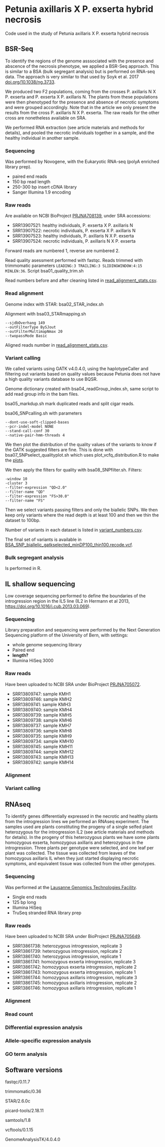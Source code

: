 # Petunia axillaris X P. exserta hybrid necrosis

Code used in the study of Petunia axillaris X P. exserta hybrid necrosis

## BSR-Seq

To identify the regions of the genome asssociated with the presence and abscence of the necrosis phenotype, we applied a BSR-Seq approach. This is similar to a BSA (bulk segregant analysis) but is performed on RNA-seq data. The approach is very similar to that used by Soyk et al. 2017 [doi.org/10.1038/ng.3733](https://doi.org/10.1038/ng.3733).

We produced two F2 populations, coming from the crosses P. axillaris N X P. exserta and P. exserta X P. axillaris N.
The plants from these populations were then phenotyped for the presence and absence of necrotic symptoms and were grouped accordingly.
Note that in the article we only present the results from the cross P. axillaris N X P. exserta. The raw reads for the other cross are nonetheless available on SRA.

We performed RNA extraction (see article materials and methods for details), and pooled the necrotic individuals together in a sample, and the healthy individual in another sample.

### Sequencing

Was performed by Novogene, with the Eukaryotic RNA-seq (polyA enriched library prep).
- paired end reads
- 150 bp read length
- 250-300 bp insert cDNA library
- Sanger Illumina 1.9 encoding

### Raw reads

Are available on NCBI BioProject [PRJNA708139](https://www.ncbi.nlm.nih.gov/bioproject/PRJNA708139), under SRA accessions:
- SRR13907521: healthy individuals, P. exserta X P. axillaris N
- SRR13907522: necrotic individuals, P. exserta X P. axillaris N
- SRR13907523: healthy individuals, P. axillaris N X P. exserta
- SRR13907524: necrotic individuals, P. axillaris N X P. exserta

Forward reads are numbered 1, reverse are numbered 2.

Read quality asessment performed with fastqc.
Reads trimmed with trimmomatic parameters `LEADING:3 TRAILING:3 SLIDINGWINDOW:4:15 MINLEN:36`.
Script bsa01_quality_trim.sh

Read numbers before and after cleaning listed in [read_alignment_stats.csv](data/read_alignment_stats.csv).

### Read alignment

Genome index with STAR: bsa02_STAR_index.sh

Alignment with bsa03_STARmapping.sh

```
--sjdbOverhang 149
--outFilterType BySJout
--outFilterMultimapNmax 20
--twopassMode Basic
```

Aligned reads number in [read_alignment_stats.csv](data/read_alignment_stats.csv).

### Variant calling

We called variants using GATK v4.0.4.0, using the haplotypeCaller and filtering out variants based on quality values because Petunia does not have a high quality variants database to use BQSR.

Genome dictionary created with bsa04_readGroup_index.sh, same script to add read group info in the bam files.

bsa05_markdup.sh mark duplicated reads and split cigar reads.

bsa06_SNPcalling.sh with parameters

```
--dont-use-soft-clipped-bases
--pcr-indel-model NONE
--stand-call-conf 30
--native-pair-hmm-threads 4
```

We then plot the distribution of the quality values of the variants to know if the GATK suggested filters are fine. This is done with bsa07_SNPselect_qualityplot.sh which uses plot_vcfq_distribution.R to make the [plots](data/snp_quality.pdf).

We then apply the filters for quality with bsa08_SNPfilter.sh. Filters:
```
-window 10 
-cluster 3 
--filter-expression "QD<2.0" 
--filter-name "QD" 
--filter-expression "FS>30.0" 
--filter-name "FS" 
```
Then we select variants passing filters and only the biallelic SNPs. We then keep only variants where the read depth is at least 100 and then we thin the dataset to 100bp.

Number of variants in each dataset is listed in [variant_numbers.csv](data/variant_numbers.csv).

The final set of variants is available in [BSA_SNP_biallelic_gatkselected_minDP100_thin100.recode.vcf](data/BSA_SNP_biallelic_gatkselected_minDP100_thin100.recode.vcf).

### Bulk segregant analysis

Is performed in R.


## IL shallow sequencing

Low coverage sequencing performed to define the boundaries of the introgression region in the IL5 line (IL2 in Hermann et al 2013, https://doi.org/10.1016/j.cub.2013.03.069).


### Sequencing

Library preparation and sequencing were performed by the Next Generation Sequencing platform of the University of Bern, with settings:
- whole genome sequencing library
- Paired end
- **length?**
- Illumina HiSeq 3000


### Raw reads

Have been uploaded to NCBI SRA under BioProject [PRJNA705072](https://www.ncbi.nlm.nih.gov/bioproject/PRJNA705072).

- SRR13809747: sample KMH1
- SRR13809746: sample KMH2
- SRR13809741: sample KMH3
- SRR13809740: sample KMH4
- SRR13809739: sample KMH5
- SRR13809738: sample KMH6
- SRR13809737: sample KMH7
- SRR13809736: sample KMH8
- SRR13809735: sample KMH9
- SRR13809734: sample KMH10
- SRR13809745: sample KMH11
- SRR13809744: sample KMH12
- SRR13809743: sample KMH13
- SRR13809742: sample KMH14

### Alignment

### Variant calling

## RNAseq

To identify genes differentially expressed in the necrotic and healthy plants from the introgression lines we performed an RNAseq experiment.
The samples used are plants constituting the progeny of a single selfed plant heterozygous for the introgression IL2 (see article materials and methods for details).
In the progeny of this heterozygous plants we have some plants homozygous exserta, homozygous axillaris and heterozygous in the introgression.
Three plants per genotype were selected, and one leaf per plant was collected. The tissue was collected from leaves of the homozygous axillaris IL when they just started displaying necrotic symptoms, and equivalent tissue was collected from the other genotypes.

### Sequencing

Was performed at the [Lausanne Genomics Technologies Facility](https://wp.unil.ch/gtf/).
- Single end reads
- 125 bp long
- Illumina HiSeq
- TruSeq stranded RNA library prep

### Raw reads

Have been uploaded to NCBI SRA under BioProject [PRJNA705649](https://www.ncbi.nlm.nih.gov/bioproject/PRJNA705649).

- SRR13861738: heterozygous introgression, replicate 3
- SRR13861739: heterozygous introgression, replicate 2
- SRR13861740: heterozygous introgression, replicate 1
- SRR13861741: homozygous exserta introgression, replicate 3
- SRR13861742: homozygous exserta introgression, replicate 2
- SRR13861743: homozygous exserta introgression, replicate 1
- SRR13861744: homozygous axillaris introgression, replicate 3
- SRR13861745: homozygous axillaris introgression, replicate 2
- SRR13861746: homozygous axillaris introgression, replicate 1

### Alignment


### Read count

### Differential expression analysis

### Allele-specific expression analysis

### GO term analysis


## Software versions

fastqc/0.11.7

trimmomatic/0.36

STAR/2.6.0c

picard-tools/2.18.11

samtools/1.8

vcftools/0.1.15

GenomeAnalysisTK/4.0.4.0
